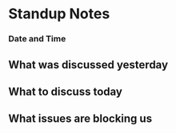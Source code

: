 # Standup Notes
### Date and Time
## What was discussed yesterday
## What to discuss today
## What issues are blocking us